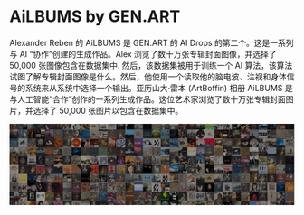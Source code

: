 # AiLBUMS by GEN.ART

Alexander Reben 的 AiLBUMS 是 GEN.ART 的 AI Drops 的第二个。这是一系列与 AI “协作”创建的生成作品。Alex 浏览了数十万张专辑封面图像，并选择了 50,000 张图像包含在数据集中. 然后，该数据集被用于训练一个 AI 算法，该算法试图了解专辑封面图像是什么。然后，他使用一个读取他的脑电波、注视和身体信号的系统来从系统中选择一个输出。亚历山大·雷本 (ArtBoffin)
相册
AiLBUMS 是与人工智能“合作”创作的一系列生成作品。这位艺术家浏览了数十万张专辑封面图片，并选择了 50,000 张图片以包含在数据集中。

![unnamed](unnamed.png)
